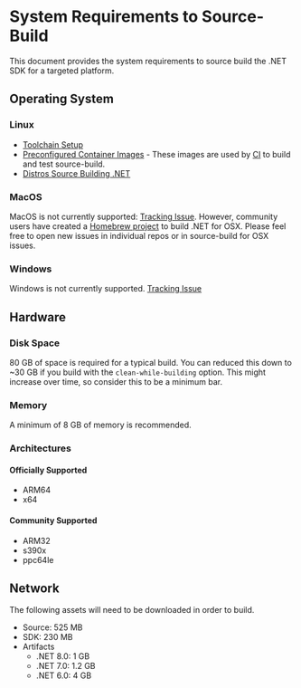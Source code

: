 # System Requirements to Source-Build

This document provides the system requirements to source build the .NET SDK for a targeted platform.

## Operating System

### Linux

* [Toolchain Setup](https://github.com/dotnet/runtime/blob/main/docs/workflow/requirements/linux-requirements.md#toolchain-setup)
* [Preconfigured Container Images](https://github.com/dotnet/dotnet-buildtools-prereqs-docker) - These images are used by [CI](https://github.com/dotnet/installer/blob/release/7.0.1xx/src/SourceBuild/Arcade/eng/common/templates/job/source-build-run-tarball-build.yml#L12-L16) to build and test source-build.
* [Distros Source Building .NET](https://github.com/dotnet/source-build#net-in-linux-distributions)

### MacOS

MacOS is not currently supported: [Tracking Issue](https://github.com/dotnet/source-build/issues/2909).  However, community users have created a [Homebrew project](https://github.com/Homebrew/homebrew-core/blob/master/Formula/dotnet.rb) to build .NET for OSX.  Please feel free to open new issues in individual repos or in source-build for OSX issues.

### Windows

Windows is not currently supported. [Tracking Issue](https://github.com/dotnet/source-build/issues/2910)

## Hardware

### Disk Space

80 GB of space is required for a typical build. You can reduced this down to ~30 GB if you build with the `clean-while-building` option. This might increase over time, so consider this to be a minimum bar.

### Memory

A minimum of 8 GB of memory is recommended.

### Architectures

#### Officially Supported

* ARM64
* x64

#### Community Supported

* ARM32
* s390x
* ppc64le

## Network

The following assets will need to be downloaded in order to build.

* Source: 525 MB
* SDK: 230 MB
* Artifacts
  * .NET 8.0: 1 GB
  * .NET 7.0: 1.2 GB
  * .NET 6.0: 4 GB
